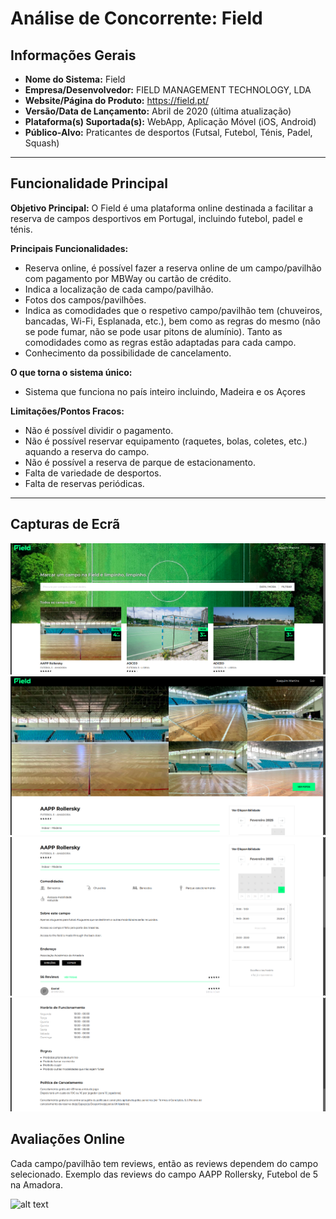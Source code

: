 # Análise de Concorrente: Field
## Informações Gerais
- **Nome do Sistema:** Field
- **Empresa/Desenvolvedor:** FIELD MANAGEMENT TECHNOLOGY, LDA
- **Website/Página do Produto:** https://field.pt/
- **Versão/Data de Lançamento:** Abril de 2020 (última atualização)
- **Plataforma(s) Suportada(s):** WebApp, Aplicação Móvel (iOS, Android)
- **Público-Alvo:** Praticantes de desportos (Futsal, Futebol, Ténis, Padel, Squash)

---
## Funcionalidade Principal

**Objetivo Principal:** O Field é uma plataforma online destinada a facilitar a reserva de campos desportivos em Portugal, incluindo futebol, padel e ténis.

**Principais Funcionalidades:**
- Reserva online, é possível fazer a reserva online de um campo/pavilhão com pagamento por MBWay ou cartão de crédito.
- Indica a localização de cada campo/pavilhão.
- Fotos dos campos/pavilhões.
- Indica as comodidades que o respetivo campo/pavilhão tem (chuveiros, bancadas, Wi-Fi, Esplanada, etc.), bem como as regras do mesmo (não se pode fumar, não se pode usar pitons de alumínio). Tanto as comodidades como as regras estão adaptadas para cada campo.
- Conhecimento da possibilidade de cancelamento.

**O que torna o sistema único:**
-   Sistema que funciona no país inteiro incluindo, Madeira e os Açores


**Limitações/Pontos Fracos:**
- Não é possível dividir o pagamento.
- Não é possível reservar equipamento (raquetes, bolas, coletes, etc.) aquando a reserva do campo.
- Não é possível a reserva de parque de estacionamento.
- Falta de variedade de desportos.
- Falta de reservas periódicas.

---

## Capturas de Ecrã

![alt text](image.png)
![alt text](image-2.png)
![alt text](image-1.png)
![alt text](image-3.png)

## Avaliações Online
Cada campo/pavilhão tem reviews, então as reviews dependem do campo selecionado. 
Exemplo das reviews do campo AAPP Rollersky, Futebol de 5 na Amadora.

![alt text](<Captura de ecrã de 2025-02-23 16-47-20.png>)

